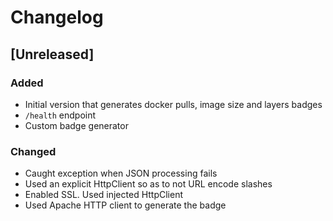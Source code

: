 # Changelog

## [Unreleased]
### Added
- Initial version that generates docker pulls, image size and layers badges
- `/health` endpoint
- Custom badge generator

### Changed
- Caught exception when JSON processing fails
- Used an explicit HttpClient so as to not URL encode slashes
- Enabled SSL. Used injected HttpClient
- Used Apache HTTP client to generate the badge